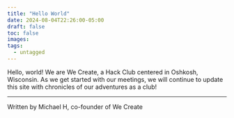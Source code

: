 ```yaml
---
title: "Hello World"
date: 2024-08-04T22:26:00-05:00
draft: false
toc: false
images:
tags:
  - untagged
---
```


Hello, world! We are We Create, a Hack Club centered in Oshkosh, Wisconsin. As we get started with our meetings, we will continue to update this site with chronicles of our adventures as a club!

***
Written by Michael H, co-founder of We Create
